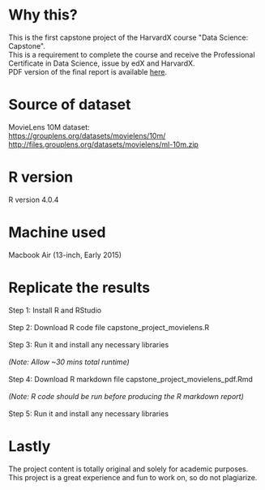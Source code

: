 # Why this?
This is the first capstone project of the HarvardX course "Data Science: Capstone".<br>
This is a requirement to complete the course and receive the Professional Certificate in Data Science, issue by edX and HarvardX.<br>
PDF version of the final report is available <a href="https://drive.google.com/file/d/1Ot0fehDgJmGsgI7cjJ-O4jLypfUefu0W/view?usp=sharing">here</a>.

# Source of dataset
MovieLens 10M dataset:<br>
https://grouplens.org/datasets/movielens/10m/<br>
http://files.grouplens.org/datasets/movielens/ml-10m.zip<br>

# R version
R version 4.0.4

# Machine used
Macbook Air (13-inch, Early 2015)

# Replicate the results
Step 1: Install R and RStudio<br><br>
Step 2: Download R code file capstone_project_movielens.R<br><br>
Step 3: Run it and install any necessary libraries<br><br>
<i>(Note: Allow ~30 mins total runtime)</i><br><br>
Step 4: Download R markdown file capstone_project_movielens_pdf.Rmd<br><br>
<i>(Note: R code should be run before producing the R markdown report)</i><br><br>
Step 5: Run it and install any necessary libraries

# Lastly
The project content is totally original and solely for academic purposes.<br>
This project is a great experience and fun to work on, so do not plagiarize.
